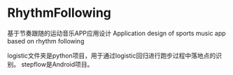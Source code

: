 # RhythmFollowing
基于节奏跟随的运动音乐APP应用设计
Application design of sports music app based on rhythm following

logistic文件夹是python项目，用于通过logistic回归进行跑步过程中落地点的识别。
stepflow是Android项目。
